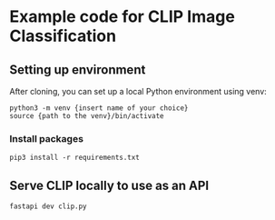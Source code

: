 # Example code for CLIP Image Classification

## Setting up environment
After cloning, you can set up a local Python environment using venv:

```
python3 -m venv {insert name of your choice}
source {path to the venv}/bin/activate
```

### Install packages
`pip3 install -r requirements.txt`

## Serve CLIP locally to use as an API
`fastapi dev clip.py`